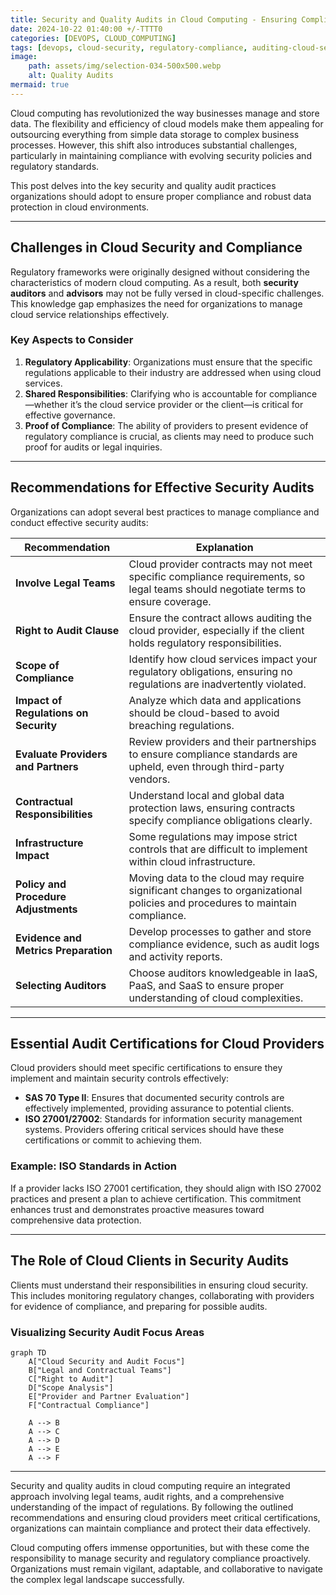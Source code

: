 ```yaml
--- 
title: Security and Quality Audits in Cloud Computing - Ensuring Compliance and Trust
date: 2024-10-22 01:40:00 +/-TTTT0
categories: [DEVOPS, CLOUD_COMPUTING]
tags: [devops, cloud-security, regulatory-compliance, auditing-cloud-services, cloud-contracts, data-protection, information-management, security-controls, iso-27001-27002, sas-70-type-ii, cloud-infrastructure, policy-procedures]
image:
    path: assets/img/selection-034-500x500.webp 
    alt: Quality Audits
mermaid: true
---
```


Cloud computing has revolutionized the way businesses manage and store data. The flexibility and efficiency of cloud models make them appealing for outsourcing everything from simple data storage to complex business processes. However, this shift also introduces substantial challenges, particularly in maintaining compliance with evolving security policies and regulatory standards.

This post delves into the key security and quality audit practices organizations should adopt to ensure proper compliance and robust data protection in cloud environments.

---

## Challenges in Cloud Security and Compliance

Regulatory frameworks were originally designed without considering the characteristics of modern cloud computing. As a result, both **security auditors** and **advisors** may not be fully versed in cloud-specific challenges. This knowledge gap emphasizes the need for organizations to manage cloud service relationships effectively.

### Key Aspects to Consider

1. **Regulatory Applicability**: Organizations must ensure that the specific regulations applicable to their industry are addressed when using cloud services.
2. **Shared Responsibilities**: Clarifying who is accountable for compliance—whether it’s the cloud service provider or the client—is critical for effective governance.
3. **Proof of Compliance**: The ability of providers to present evidence of regulatory compliance is crucial, as clients may need to produce such proof for audits or legal inquiries.

---

## Recommendations for Effective Security Audits

Organizations can adopt several best practices to manage compliance and conduct effective security audits:

| **Recommendation**                             | **Explanation**                                                                                                              |
|-------------------------------------------------|------------------------------------------------------------------------------------------------------------------------------|
| **Involve Legal Teams**                        | Cloud provider contracts may not meet specific compliance requirements, so legal teams should negotiate terms to ensure coverage. |
| **Right to Audit Clause**                      | Ensure the contract allows auditing the cloud provider, especially if the client holds regulatory responsibilities.           |
| **Scope of Compliance**                        | Identify how cloud services impact your regulatory obligations, ensuring no regulations are inadvertently violated.           |
| **Impact of Regulations on Security**          | Analyze which data and applications should be cloud-based to avoid breaching regulations.                                    |
| **Evaluate Providers and Partners**            | Review providers and their partnerships to ensure compliance standards are upheld, even through third-party vendors.         |
| **Contractual Responsibilities**               | Understand local and global data protection laws, ensuring contracts specify compliance obligations clearly.                  |
| **Infrastructure Impact**                      | Some regulations may impose strict controls that are difficult to implement within cloud infrastructure.                     |
| **Policy and Procedure Adjustments**           | Moving data to the cloud may require significant changes to organizational policies and procedures to maintain compliance.    |
| **Evidence and Metrics Preparation**           | Develop processes to gather and store compliance evidence, such as audit logs and activity reports.                          |
| **Selecting Auditors**                         | Choose auditors knowledgeable in IaaS, PaaS, and SaaS to ensure proper understanding of cloud complexities.                   |

---

## Essential Audit Certifications for Cloud Providers

Cloud providers should meet specific certifications to ensure they implement and maintain security controls effectively:

- **SAS 70 Type II**: Ensures that documented security controls are effectively implemented, providing assurance to potential clients.
- **ISO 27001/27002**: Standards for information security management systems. Providers offering critical services should have these certifications or commit to achieving them.

### Example: ISO Standards in Action

If a provider lacks ISO 27001 certification, they should align with ISO 27002 practices and present a plan to achieve certification. This commitment enhances trust and demonstrates proactive measures toward comprehensive data protection.

---

## The Role of Cloud Clients in Security Audits

Clients must understand their responsibilities in ensuring cloud security. This includes monitoring regulatory changes, collaborating with providers for evidence of compliance, and preparing for possible audits. 

### Visualizing Security Audit Focus Areas

```mermaid
graph TD
    A["Cloud Security and Audit Focus"]
    B["Legal and Contractual Teams"]
    C["Right to Audit"]
    D["Scope Analysis"]
    E["Provider and Partner Evaluation"]
    F["Contractual Compliance"]

    A --> B
    A --> C
    A --> D
    A --> E
    A --> F
```

---
Security and quality audits in cloud computing require an integrated approach involving legal teams, audit rights, and a comprehensive understanding of the impact of regulations. By following the outlined recommendations and ensuring cloud providers meet critical certifications, organizations can maintain compliance and protect their data effectively.

Cloud computing offers immense opportunities, but with these come the responsibility to manage security and regulatory compliance proactively. Organizations must remain vigilant, adaptable, and collaborative to navigate the complex legal landscape successfully.
